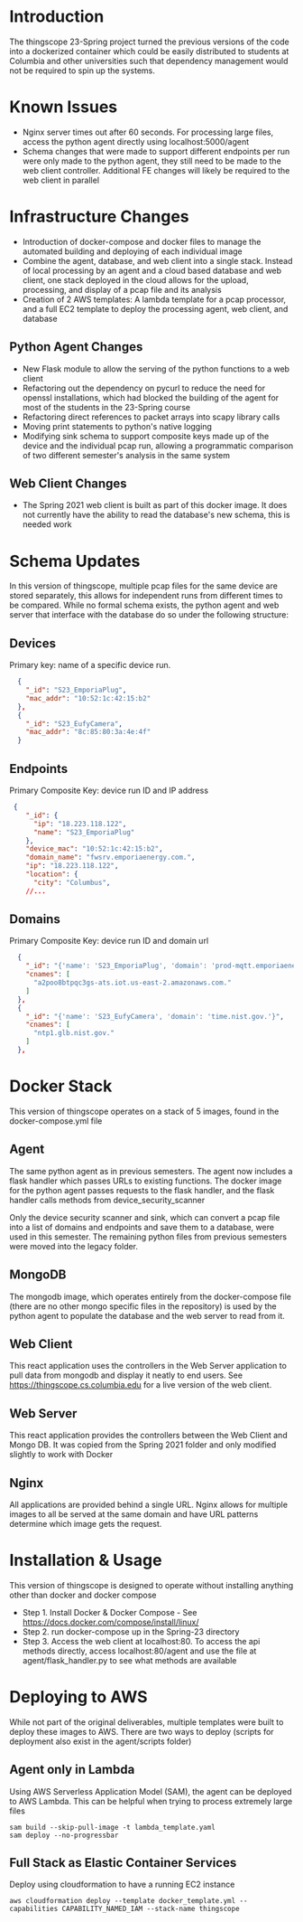 # Introduction
The thingscope 23-Spring project turned the previous versions of the code into a dockerized container which could be easily distributed to students at Columbia and other universities such that dependency management would not be required to spin up the systems. 

# Known Issues
- Nginx server times out after 60 seconds. For processing large files, access the python agent directly using localhost:5000/agent
- Schema changes that were made to support different endpoints per run were only made to the python agent, they still need to be made to the web client controller. Additional FE changes will likely be required to the web client in parallel

# Infrastructure Changes
- Introduction of docker-compose and docker files to manage the automated building and deploying of each individual image
- Combine the agent, database, and web client into a single stack. Instead of local processing by an agent and a cloud based database and web client, one stack deployed in the cloud allows for the upload, processing, and display of a pcap file and its analysis
- Creation of 2 AWS templates: A lambda template for a pcap processor, and a full EC2 template to deploy the processing agent, web client, and database

## Python Agent Changes
- New Flask module to allow the serving of the python functions to a web client
- Refactoring out the dependency on pycurl to reduce the need for openssl installations, which had blocked the building of the agent for most of the students in the 23-Spring course
- Refactoring direct references to packet arrays into scapy library calls
- Moving print statements to python's native logging
- Modifying sink schema to support composite keys made up of the device and the individual pcap run, allowing a programmatic comparison of two different semester's analysis in the same system

## Web Client Changes
- The Spring 2021 web client is built as part of this docker image. It does not currently have the ability to read the database's new schema, this is needed work

# Schema Updates
In this version of thingscope, multiple pcap files for the same device are stored separately, this allows for independent runs from different times to be compared. While no formal schema exists, the python agent and web server that interface with the database do so under the following structure:

## Devices
Primary key: name of a specific device run.
```json
  {
    "_id": "S23_EmporiaPlug",
    "mac_addr": "10:52:1c:42:15:b2"
  },
  {
    "_id": "S23_EufyCamera",
    "mac_addr": "8c:85:80:3a:4e:4f"
  }
```
## Endpoints
Primary Composite Key: device run ID and IP address
```json
 {
    "_id": {
      "ip": "18.223.118.122",
      "name": "S23_EmporiaPlug"
    },
    "device_mac": "10:52:1c:42:15:b2",
    "domain_name": "fwsrv.emporiaenergy.com.",
    "ip": "18.223.118.122",
    "location": {
      "city": "Columbus",
	//...
```
## Domains
Primary Composite Key: device run ID and domain url
```json
  {
    "_id": "{'name': 'S23_EmporiaPlug', 'domain': 'prod-mqtt.emporiaenergy.com.'}",
    "cnames": [
      "a2poo8btpqc3gs-ats.iot.us-east-2.amazonaws.com."
    ]
  },
  {
    "_id": "{'name': 'S23_EufyCamera', 'domain': 'time.nist.gov.'}",
    "cnames": [
      "ntp1.glb.nist.gov."
    ]
  },
```
# Docker Stack
This version of thingscope operates on a stack of 5 images, found in the docker-compose.yml file
## Agent
The same python agent as in previous semesters. The agent now includes a flask handler which passes URLs to existing functions. The docker image for the python agent passes requests to the flask handler, and the flask handler calls methods from device_security_scanner

Only the device security scanner and sink, which can convert a pcap file into a list of domains and endpoints and save them to a database, were used in this semester. The remaining python files from previous semesters were moved into the legacy folder.

## MongoDB
The mongodb image, which operates entirely from the docker-compose file (there are no other mongo specific files in the repository) is used by the python agent to populate the database and the web server to read from it.

## Web Client
This react application uses the controllers in the Web Server application to pull data from mongodb and display it neatly to end users. See https://thingscope.cs.columbia.edu for a live version of the web client. 

## Web Server
This react application provides the controllers between the Web Client and Mongo DB. It was copied from the Spring 2021 folder and only modified slightly to work with Docker

## Nginx
All applications are provided behind a single URL. Nginx allows for multiple images to all be served at the same domain and have URL patterns determine which image gets the request.

# Installation & Usage
This version of thingscope is designed to operate without installing anything other than docker and docker compose 

- Step 1. Install Docker & Docker Compose - See https://docs.docker.com/compose/install/linux/
- Step 2. run docker-compose up in the Spring-23 directory
- Step 3. Access the web client at localhost:80. To access the api methods directly, access localhost:80/agent and use the file at agent/flask_handler.py to see what methods are available

# Deploying to AWS
While not part of the original deliverables, multiple templates were built to deploy these images to AWS. There are two ways to deploy (scripts for deployment also exist in the agent/scripts folder)
## Agent only in Lambda
Using AWS Serverless Application Model (SAM), the agent can be deployed to AWS Lambda. 
This can be helpful when trying to process extremely large files
```console
sam build --skip-pull-image -t lambda_template.yaml
sam deploy --no-progressbar
```

## Full Stack as Elastic Container Services
Deploy using cloudformation to have a running EC2 instance
```console
aws cloudformation deploy --template docker_template.yml --capabilities CAPABILITY_NAMED_IAM --stack-name thingscope
```
